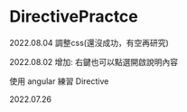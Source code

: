 # DirectivePractce

2022.08.04 調整css(還沒成功，有空再研究)

2022.08.02 增加: 右鍵也可以點選開啟說明內容

使用 angular 練習 Directive

2022.07.26
